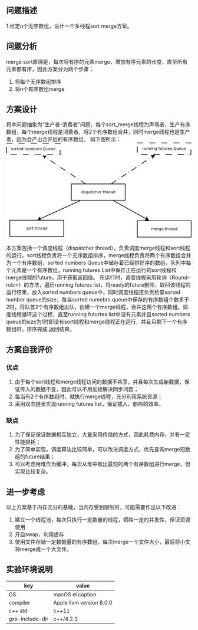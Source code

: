 ## 问题描述
1.给定n个无序数组，设计一个多线程sort merge方案。

## 问题分析
merge
sort原理是，每次将有序的元素merge，增加有序元素的长度，直至所有元素都有序，因此方案分为两个步骤：
1. 将每个无序数组排序
2. 将n个有序数组merge

## 方案设计
将本问题抽象为“生产者-消费者”问题，每个sort_merge线程为声场者，生产有序数组，每个merge线程是消费者，将2个有序数组合并，同时merge线程也是生产者，因为会产出合并后的有序数组。
如下图所示：
![](_images/multithread-merge-sort.jpeg)

本方案包括一个调度线程（dispatcher
thread），负责调度merge线程和sort线程的运行，sort线程负责将一个无序数组排序，merge线程负责将两个有序数组合并为一个有序数组，sorted
numbers Queue中储存着已经排好序的数组，队列中每个元素是一个有序数组，running futures
List中保存正在运行的sort线程和merge线程的future，用于获取返回值。
在运行时，调度线程采用轮询（Round-robin）的方法，遍历running futures
list，将ready的future删除，取回该线程的运行结果，放入sorted numbers
queue中，同时调度线程还负责检查sorted number queue的size，每当sorted numebrs
queue中保存的有序数组个数多于2时，将队首2个有序数组出队，创建一个merge线程，合并这两个有序数组。调度线程循环这个过程，直至running
futurtes list中没有元素并且sorted numbers
queue的size为1时即没有sort线程和merge线程正在运行，并且只剩下一个有序数组时，排序完成,返回结果。

## 方案自我评价
### 优点
1. 由于每个sort线程和merge线程访问的数据不共享，并且每次生成新数据，保证传入的数据不变，因此可以不用加锁解决同步问题；
2. 每当有2个有序数组时，就执行merge线程，充分利用系统资源；
3. 采用双向链表实现running futures list，保证插入、删除的效率。

### 缺点
1. 为了保证保证数据相互独立，大量采用传值的方式，因此耗费内存，并有一定性能损耗；
2. 为了简单实现，调度算法比较简单，可以改进调度方式，优先查询merge短数组的future结果；
3. 可以考虑用堆作为缓冲，每次从堆中取出最短的两个有序数组进行merge，但实现比较复杂。

## 进一步考虑
以上方案基于内存充分的基础，当内存受到限制时，可能需要作出以下改进：
1. 建立一个线程池，每次只执行一定数量的线程，牺牲一定的并发性，保证资源使用
2. 开启swap，利用虚存
2. 使用文件存储一定数据量的有序数组，每次merge一个文件大小，最后将小文将merge成一个大文件。

## 实验环境说明
| key | value |
|---|------|
| OS | macOS el caption|
| compiler | Apple llvm version 8.0.0|
| c++ std | c++11 |
| gxx-include-dir| c++/4.2.1 |
